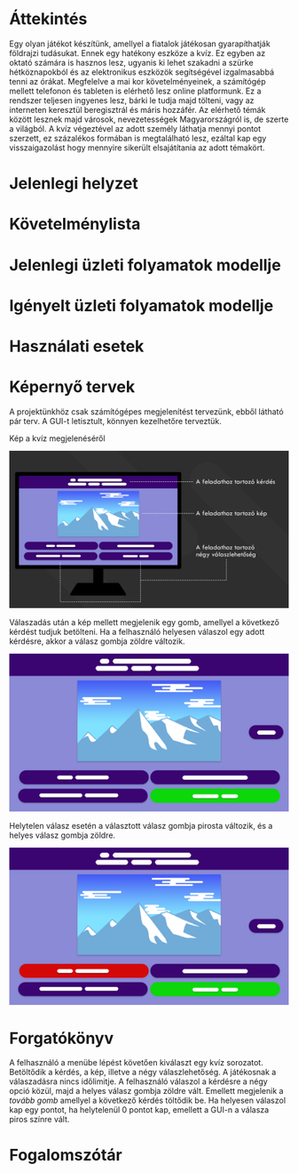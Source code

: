 # Áttekintés
Egy olyan játékot készítünk, amellyel a fiatalok játékosan gyarapíthatják földrajzi tudásukat. Ennek egy hatékony eszköze a kvíz. Ez egyben az oktató számára is hasznos lesz, ugyanis ki lehet szakadni a szürke hétköznapokból és az elektronikus eszközök segítségével izgalmasabbá tenni az órákat. Megfelelve a mai kor követelményeinek, a számítógép mellett telefonon és tableten is elérhető lesz online platformunk. Ez a rendszer teljesen ingyenes lesz, bárki le tudja majd tölteni, vagy az interneten keresztül beregisztrál és máris hozzáfér. Az elérhető témák között lesznek majd városok, nevezetességek Magyarországról is, de szerte a világból. A kvíz végeztével az adott személy láthatja mennyi pontot szerzett, ez százalékos formában is megtalálható lesz, ezáltal kap egy visszaigazolást hogy mennyire sikerült elsajátítania az adott témakört.

# Jelenlegi helyzet

# Követelménylista

# Jelenlegi üzleti folyamatok modellje

# Igényelt üzleti folyamatok modellje

# Használati esetek

# Képernyő tervek
A projektünkhöz csak számítógépes megjelenítést tervezünk, ebből látható pár terv. A GUI-t letisztult, könnyen kezelhetőre terveztük.

Kép a kvíz megjelenéséről

![Kép a kvíz megjelenéséről](./img/quiz_example_1.png)

Válaszadás után a kép mellett megjelenik egy gomb, amellyel a következő kérdést tudjuk betölteni.
Ha a felhasználó helyesen válaszol egy adott kérdésre, akkor a válasz gombja zöldre változik.

![A GUI helyes válasz esetén](./img/quiz_ingame_correct.png)

Helytelen válasz esetén a választott válasz gombja pirosta változik, és a helyes válasz gombja zöldre.

![A GUI helytelen válasz esetén](./img/quiz_ingame_incorrect.png)

# Forgatókönyv

A felhasználó a menübe lépést követően kiválaszt egy kvíz sorozatot. Betöltődik a kérdés, a kép, illetve a négy válaszlehetőség. A játékosnak a válaszadásra nincs időlimitje. A felhasználó válaszol a kérdésre a négy opció közül, majd a helyes válasz gombja zöldre vált. Emellett megjelenik a *tovább gomb* amellyel a következő kérdés töltődik be. Ha helyesen válaszol kap egy pontot, ha helytelenül 0 pontot kap, emellett a GUI-n a válasza piros színre vált.

# Fogalomszótár
